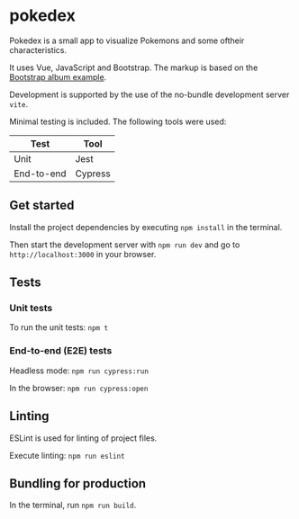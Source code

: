 # pokedex

Pokedex is a small app to visualize Pokemons and some oftheir characteristics.

It uses Vue, JavaScript and Bootstrap. The markup is based on the [Bootstrap album example](https://getbootstrap.com/docs/4.0/examples/album/).

Development is supported by the use of the no-bundle development server `vite`.

Minimal testing is included. The following tools were used:

| Test       | Tool    |
| ---------- | ------- |
| Unit       | Jest    |
| End-to-end | Cypress |

## Get started

Install the project dependencies by executing `npm install` in the terminal.

Then start the development server with `npm run dev` and go to `http://localhost:3000` in your browser.

## Tests

### Unit tests

To run the unit tests: `npm t`

### End-to-end (E2E) tests

Headless mode: `npm run cypress:run`

In the browser: `npm run cypress:open`

## Linting

ESLint is used for linting of project files.

Execute linting: `npm run eslint`

## Bundling for production

In the terminal, run `npm run build`.

